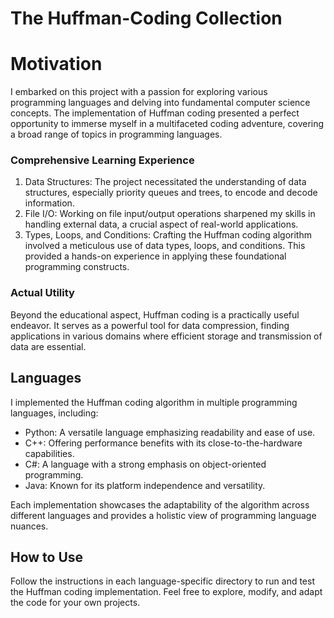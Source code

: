 # The Huffman-Coding Collection

# Motivation

I embarked on this project with a passion for exploring various programming languages and delving into fundamental computer science concepts. The implementation of Huffman coding presented a perfect opportunity to immerse myself in a multifaceted coding adventure, covering a broad range of topics in programming languages.

### Comprehensive Learning Experience

1. Data Structures: The project necessitated the understanding of data structures, especially priority queues and trees, to encode and decode information.
2. File I/O: Working on file input/output operations sharpened my skills in handling external data, a crucial aspect of real-world applications.
3. Types, Loops, and Conditions: Crafting the Huffman coding algorithm involved a meticulous use of data types, loops, and conditions. This provided a hands-on experience in applying these foundational programming constructs.

### Actual Utility

Beyond the educational aspect, Huffman coding is a practically useful endeavor. It serves as a powerful tool for data compression, finding applications in various domains where efficient storage and transmission of data are essential.

## Languages
I implemented the Huffman coding algorithm in multiple programming languages, including:

* Python: A versatile language emphasizing readability and ease of use.
* C++: Offering performance benefits with its close-to-the-hardware capabilities.
* C#: A language with a strong emphasis on object-oriented programming.
* Java: Known for its platform independence and versatility.

Each implementation showcases the adaptability of the algorithm across different languages and provides a holistic view of programming language nuances.

## How to Use

Follow the instructions in each language-specific directory to run and test the Huffman coding implementation. Feel free to explore, modify, and adapt the code for your own projects.